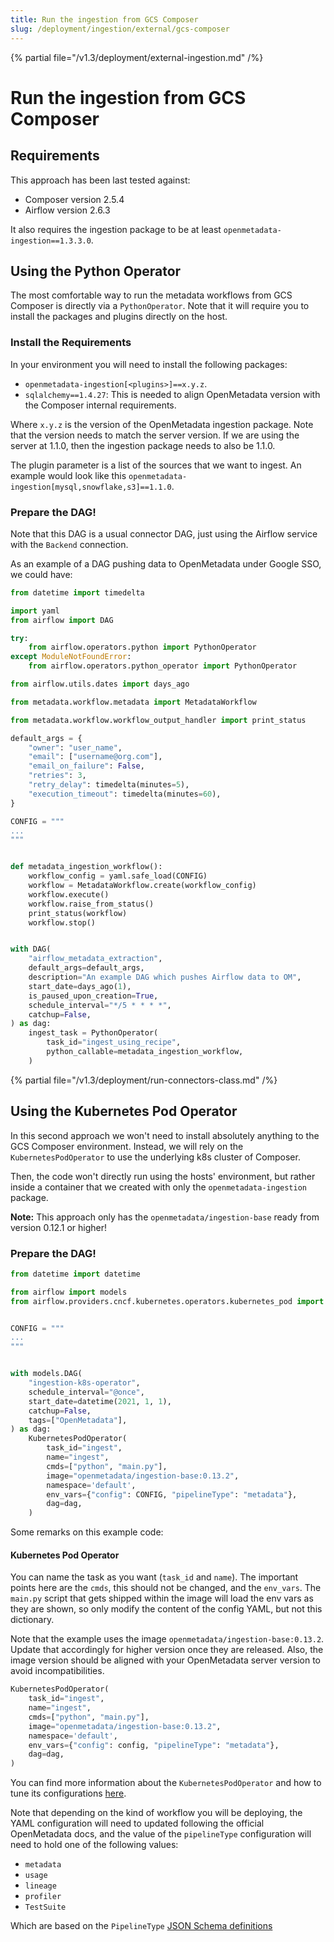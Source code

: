 ```yaml
---
title: Run the ingestion from GCS Composer
slug: /deployment/ingestion/external/gcs-composer
---
```


{% partial file="/v1.3/deployment/external-ingestion.md" /%}

# Run the ingestion from GCS Composer

## Requirements

This approach has been last tested against:
- Composer version 2.5.4
- Airflow version 2.6.3

It also requires the ingestion package to be at least `openmetadata-ingestion==1.3.3.0`.

## Using the Python Operator

The most comfortable way to run the metadata workflows from GCS Composer is directly via a `PythonOperator`. Note that
it will require you to install the packages and plugins directly on the host.

### Install the Requirements

In your environment you will need to install the following packages:

- `openmetadata-ingestion[<plugins>]==x.y.z`.
- `sqlalchemy==1.4.27`: This is needed to align OpenMetadata version with the Composer internal requirements.

Where `x.y.z` is the version of the OpenMetadata ingestion package. Note that the version needs to match the server version. If we are using the server at 1.1.0, then the ingestion package needs to also be 1.1.0.

The plugin parameter is a list of the sources that we want to ingest. An example would look like this `openmetadata-ingestion[mysql,snowflake,s3]==1.1.0`.

### Prepare the DAG!

Note that this DAG is a usual connector DAG, just using the Airflow service with the `Backend` connection.

As an example of a DAG pushing data to OpenMetadata under Google SSO, we could have:

```python
from datetime import timedelta

import yaml
from airflow import DAG

try:
    from airflow.operators.python import PythonOperator
except ModuleNotFoundError:
    from airflow.operators.python_operator import PythonOperator

from airflow.utils.dates import days_ago

from metadata.workflow.metadata import MetadataWorkflow

from metadata.workflow.workflow_output_handler import print_status

default_args = {
    "owner": "user_name",
    "email": ["username@org.com"],
    "email_on_failure": False,
    "retries": 3,
    "retry_delay": timedelta(minutes=5),
    "execution_timeout": timedelta(minutes=60),
}

CONFIG = """
...
"""


def metadata_ingestion_workflow():
    workflow_config = yaml.safe_load(CONFIG)
    workflow = MetadataWorkflow.create(workflow_config)
    workflow.execute()
    workflow.raise_from_status()
    print_status(workflow)
    workflow.stop()


with DAG(
    "airflow_metadata_extraction",
    default_args=default_args,
    description="An example DAG which pushes Airflow data to OM",
    start_date=days_ago(1),
    is_paused_upon_creation=True,
    schedule_interval="*/5 * * * *",
    catchup=False,
) as dag:
    ingest_task = PythonOperator(
        task_id="ingest_using_recipe",
        python_callable=metadata_ingestion_workflow,
    )
```

{% partial file="/v1.3/deployment/run-connectors-class.md" /%}

## Using the Kubernetes Pod Operator

In this second approach we won't need to install absolutely anything to the GCS Composer environment. Instead,
we will rely on the `KubernetesPodOperator` to use the underlying k8s cluster of Composer.

Then, the code won't directly run using the hosts' environment, but rather inside a container that we created
with only the `openmetadata-ingestion` package.

**Note:** This approach only has the `openmetadata/ingestion-base` ready from version 0.12.1 or higher!

### Prepare the DAG!

```python
from datetime import datetime

from airflow import models
from airflow.providers.cncf.kubernetes.operators.kubernetes_pod import KubernetesPodOperator


CONFIG = """
...
"""


with models.DAG(
    "ingestion-k8s-operator",
    schedule_interval="@once",
    start_date=datetime(2021, 1, 1),
    catchup=False,
    tags=["OpenMetadata"],
) as dag:
    KubernetesPodOperator(
        task_id="ingest",
        name="ingest",
        cmds=["python", "main.py"],
        image="openmetadata/ingestion-base:0.13.2",
        namespace='default',
        env_vars={"config": CONFIG, "pipelineType": "metadata"},
        dag=dag,
    )
```

Some remarks on this example code:

#### Kubernetes Pod Operator

You can name the task as you want (`task_id` and `name`). The important points here are the `cmds`, this should not
be changed, and the `env_vars`. The `main.py` script that gets shipped within the image will load the env vars
as they are shown, so only modify the content of the config YAML, but not this dictionary.

Note that the example uses the image `openmetadata/ingestion-base:0.13.2`. Update that accordingly for higher version
once they are released. Also, the image version should be aligned with your OpenMetadata server version to avoid
incompatibilities.

```python
KubernetesPodOperator(
    task_id="ingest",
    name="ingest",
    cmds=["python", "main.py"],
    image="openmetadata/ingestion-base:0.13.2",
    namespace='default',
    env_vars={"config": config, "pipelineType": "metadata"},
    dag=dag,
)
```

You can find more information about the `KubernetesPodOperator` and how to tune its configurations
[here](https://cloud.google.com/composer/docs/how-to/using/using-kubernetes-pod-operator).

Note that depending on the kind of workflow you will be deploying, the YAML configuration will need to updated following
the official OpenMetadata docs, and the value of the `pipelineType` configuration will need to hold one of the following values:

- `metadata`
- `usage`
- `lineage`
- `profiler`
- `TestSuite`

Which are based on the `PipelineType` [JSON Schema definitions](https://github.com/open-metadata/OpenMetadata/blob/main/openmetadata-spec/src/main/resources/json/schema/entity/services/ingestionPipelines/ingestionPipeline.json#L14)
